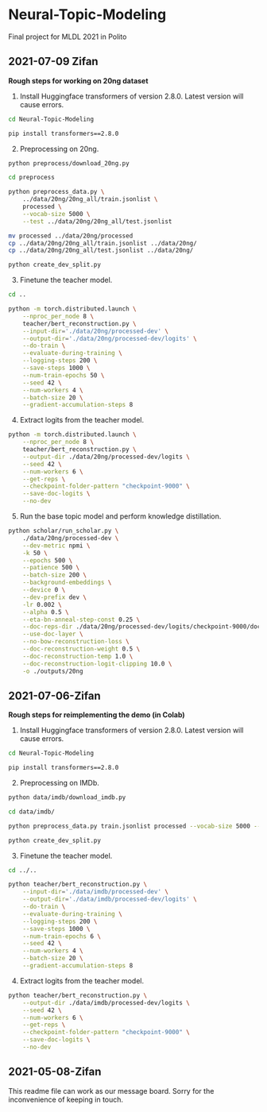 # Neural-Topic-Modeling

 Final project for MLDL 2021 in Polito





## 2021-07-09 Zifan

**Rough steps for working on 20ng dataset**

1. Install Huggingface transformers of version 2.8.0. Latest version will cause errors.

```bash
cd Neural-Topic-Modeling

pip install transformers==2.8.0
```



2. Preprocessing on 20ng.

```bash
python preprocess/download_20ng.py

cd preprocess

python preprocess_data.py \
    ../data/20ng/20ng_all/train.jsonlist \
    processed \
    --vocab-size 5000 \
    --test ../data/20ng/20ng_all/test.jsonlist

mv processed ../data/20ng/processed
cp ../data/20ng/20ng_all/train.jsonlist ../data/20ng/
cp ../data/20ng/20ng_all/test.jsonlist ../data/20ng/

python create_dev_split.py
```



3. Finetune the teacher model.

```bash
cd ..

python -m torch.distributed.launch \
	--nproc_per_node 8 \
	teacher/bert_reconstruction.py \
    --input-dir='./data/20ng/processed-dev' \
    --output-dir='./data/20ng/processed-dev/logits' \
    --do-train \
    --evaluate-during-training \
    --logging-steps 200 \
    --save-steps 1000 \
    --num-train-epochs 50 \
    --seed 42 \
    --num-workers 4 \
    --batch-size 20 \
    --gradient-accumulation-steps 8 
```



4. Extract logits from the teacher model.

```bash
python -m torch.distributed.launch \
	--nproc_per_node 8 \
	teacher/bert_reconstruction.py \
    --output-dir ./data/20ng/processed-dev/logits \
    --seed 42 \
    --num-workers 6 \
    --get-reps \
    --checkpoint-folder-pattern "checkpoint-9000" \
    --save-doc-logits \
    --no-dev
```



5. Run the base topic model and perform knowledge distillation.

```bash
python scholar/run_scholar.py \
    ./data/20ng/processed-dev \
    --dev-metric npmi \
    -k 50 \
    --epochs 500 \
    --patience 500 \
    --batch-size 200 \
    --background-embeddings \
    --device 0 \
    --dev-prefix dev \
    -lr 0.002 \
    --alpha 0.5 \
    --eta-bn-anneal-step-const 0.25 \
    --doc-reps-dir ./data/20ng/processed-dev/logits/checkpoint-9000/doc_logits \
    --use-doc-layer \
    --no-bow-reconstruction-loss \
    --doc-reconstruction-weight 0.5 \
    --doc-reconstruction-temp 1.0 \
    --doc-reconstruction-logit-clipping 10.0 \
    -o ./outputs/20ng
```





## 2021-07-06-Zifan

**Rough steps for reimplementing the demo (in Colab)**

1. Install Huggingface transformers of version 2.8.0. Latest version will cause errors.

```bash
cd Neural-Topic-Modeling

pip install transformers==2.8.0
```



2. Preprocessing on IMDb.

```bash
python data/imdb/download_imdb.py

cd data/imdb/

python preprocess_data.py train.jsonlist processed --vocab-size 5000 --test test.jsonlist

python create_dev_split.py
```



3. Finetune the teacher model.

```bash
cd ../..

python teacher/bert_reconstruction.py \
	--input-dir='./data/imdb/processed-dev' \
	--output-dir='./data/imdb/processed-dev/logits' \
	--do-train \
	--evaluate-during-training \
	--logging-steps 200 \
	--save-steps 1000 \
	--num-train-epochs 6 \
	--seed 42 \
	--num-workers 4 \
	--batch-size 20 \
	--gradient-accumulation-steps 8 
```



4. Extract logits from the teacher model.

```bash
python teacher/bert_reconstruction.py \
    --output-dir ./data/imdb/processed-dev/logits \
    --seed 42 \
    --num-workers 6 \
    --get-reps \
    --checkpoint-folder-pattern "checkpoint-9000" \
    --save-doc-logits \
    --no-dev
```



## 2021-05-08-Zifan

This readme file can work as our message board. Sorry for the inconvenience of keeping in touch.
